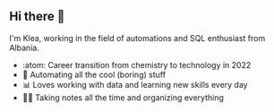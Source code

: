 ## Hi there 🖖

I'm Klea, working in the field of automations and SQL enthusiast from Albania.


- :atom: Career transition from chemistry to technology in 2022
- 🤖 Automating all the cool (boring) stuff
- 📊 Loves working with data and learning new skills every day 
- ✍🏻 Taking notes all the time and organizing everything

